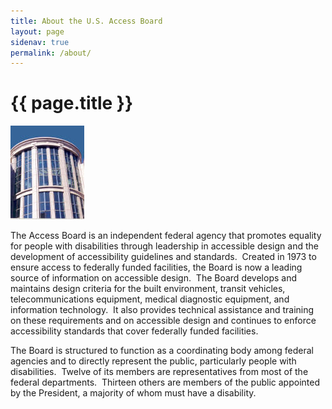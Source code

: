 ```yaml
---
title: About the U.S. Access Board
layout: page
sidenav: true
permalink: /about/
---
```


# {{ page.title }}

<img src="../img/board-office-small.jpg" alt="thumbnail photo of office building" class="float-right tablet:width-1/3 padding-left-3 padding-top-1">

The Access Board is an independent federal agency that promotes equality for people with disabilities through leadership in accessible design and the development of accessibility guidelines and standards.&nbsp;
Created in 1973 to ensure access to federally funded facilities, the Board is now a leading source of information on accessible design.&nbsp;
The Board develops and maintains design criteria for the built environment, transit vehicles, telecommunications equipment, medical diagnostic equipment, and information technology.&nbsp; It also provides technical assistance and training on these requirements and on accessible design and continues to enforce accessibility standards that cover federally funded facilities.

The Board is structured to function as a coordinating body among federal agencies and to directly represent the public, particularly people with disabilities.&nbsp;
Twelve of its members are representatives from most of the federal departments.&nbsp;
Thirteen others are members of the public appointed by the President, a majority of whom must have a disability.
